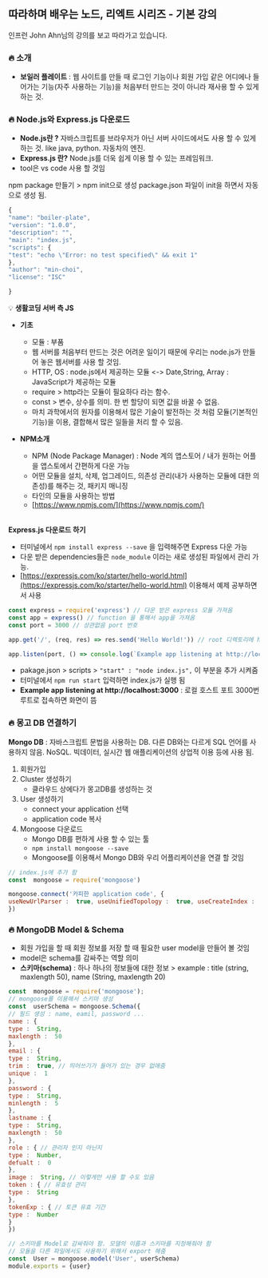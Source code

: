 
## 따라하며 배우는 노드, 리엑트 시리즈 - 기본 강의   
인프런 John Ahn님의 강의를 보고 따라가고 있습니다. 

### :fire: 소개
* __보일러 플레이트__ : 웹 사이트를 만들 때 로그인 기능이나 회원 가입 같은 어디에나 들어가는 기능(자주 사용하는 기능)을 처음부터 만드는 것이 아니라 재사용 할 수 있게 하는 것.  

### :fire: Node.js와 Express.js 다운로드
* __Node.js란 ?__ 자바스크립트를 브라우저가 아닌 서버 사이드에서도 사용 할 수 있게 하는 것. like java, python. 자동차의 엔진.
* __Express.js 란?__ Node.js를 더욱 쉽게 이용 할 수 있는 프레임워크. 
* tool은 vs code 사용 할 것임

npm package 만들기 > npm init으로 생성
package.json 파일이 init을 하면서 자동으로 생성 됨. 
``` javascript
{
"name": "boiler-plate",
"version": "1.0.0",
"description": "",
"main": "index.js",
"scripts": {
"test": "echo \"Error: no test specified\" && exit 1"
},
"author": "min-choi",
"license": "ISC"

}
```
:bulb: __생활코딩 서버 측 JS__
* __기초__
	* 모듈 : 부품   
	* 웹 서버를 처음부터 만드는 것은 어려운 일이기 때문에 우리는 node.js가 만들어 놓은 웹서버를 사용 할 것임. 
	* HTTP, OS : node.js에서 제공하는 모듈 <->  Date,String, Array : JavaScript가 제공하는 모듈
	* require > http라는 모듈이 필요하다 라는 함수. 
	* const > 변수, 상수를 의미. 한 번 할당이 되면 값을 바꿀 수 없음. 
	*  마치 과학에서의 원자를 이용해서 많은 기술이 발전하는 것 처럼 모듈(기본적인 기능)을 이용, 결합해서 많은 일들을 처리 할 수 있음.   
	  
* __NPM소개__
	* NPM (Node Package Manager)  : Node 계의 앱스토어 / 내가 원하는 어플을 앱스토에서 간편하게 다운 가능 
	* 어떤 모듈을 설치, 삭제, 업그레이드, 의존성 관리(내가 사용하는 모듈에 대한 의존성)를 해주는 것, 패키지 매니징
	* 타인의 모듈을 사용하는 방법 
	* [https://www.npmjs.com/](https://www.npmjs.com/)
	
  <br/>
__Express.js 다운로드 하기__
* 터미널에서 `npm install express --save` 을 입력해주면 Express 다운 가능   
* 다운 받은 dependencies들은 `node_module` 이라는 새로 생성된 파일에서 관리 가능. 
* [https://expressjs.com/ko/starter/hello-world.html](https://expressjs.com/ko/starter/hello-world.html)   이용해서 예제 공부하면서 사용  
```javascript
const express = require('express') // 다운 받은 express 모듈 가져옴
const app = express() // function 을 통해서 app을 가져옴
const port = 3000 // 상관없음 port 번호

app.get('/', (req, res) => res.send('Hello World!')) // root 디렉토리에 hello world가 출력되게 해줌 

app.listen(port, () => console.log(`Example app listening at http://localhost:${port}`)) // port에서 이 부분을 실행시킴
```   

* pakage.json > scripts > `"start" : "node index.js",` 이 부분을 추가 시켜줌 
* 터미널에서 `npm run start` 입력하면 index.js가 실행 됨 
* __Example app listening at http://localhost:3000__ : 로컬 호스트 포트 3000번 루트로 접속하면 화면이 뜸 


### :fire: 몽고 DB 연결하기
__Mongo DB__ : 자바스크립트 문법을 사용하는 DB. 다른 DB와는 다르게 SQL 언어를 사용하지 않음.  NoSQL. 빅데이터, 실시간 웹 애플리케이션의 상업적 이용 등에 사용 됨.    
1. 회원가입
2. Cluster 생성하기
	* 클라우드 상에다가 몽고DB를 생성하는 것
3. User 생성하기
	* connect your application 선택
	* application code 복사
4. Mongoose 다운로드 
	* Mongo DB를 편하게 사용 할 수 있는 툴
	* `npm install mongoose --save` 
	* Mongoose를 이용해서 Mongo DB와 우리 어플리케이션을 연결 할 것임
```javascript
// index.js에 추가 함
const  mongoose = require('mongoose')

mongoose.connect('카피한 application code', {
useNewUrlParser :  true, useUnifiedTopology :  true, useCreateIndex :  true, useFindAndModify :  false
})
```

### :fire: MongoDB Model & Schema
* 회원 가입을 할 때 회원 정보를 저장 할 때 필요한 user model을 만들어 볼 것임   
* model은 schema를 감싸주는 역할 의미   
* __스키마(schema)__ : 하나 하나의 정보들에 대한 정보 > example : title (string, maxlength 50), name (String, maxlength 20) 

```javascript
const  mongoose = require('mongoose');
// mongoose를 이용해서 스키마 생성 
const  userSchema = mongoose.Schema({ 
// 필드 생성 : name, eamil, password ... 
name : {
type :  String,
maxlength :  50
},
email : {
type :  String,
trim :  true, // 띄어쓰기가 들어가 있는 경우 없애줌
unique :  1
},
password : {
type :  String,
minlength :  5
},
lastname : {
type :  String,
maxlength :  50
},
role : { // 관리자 인지 아닌지 
type :  Number,
defualt :  0
},
image :  String, // 이렇게만 사용 할 수도 있음
token : { // 유효성 관리
type :  String
},
tokenExp : { // 토큰 유효 기간 
type :  Number
}
})

// 스키마를 Model로 감싸줘야 함. 모델의 이름과 스키마를 지정해줘야 함
// 모듈을 다른 파일에서도 사용하기 위해서 export 해줌
const  User = mongoose.model('User', userSchema)
module.exports = {user}
```

